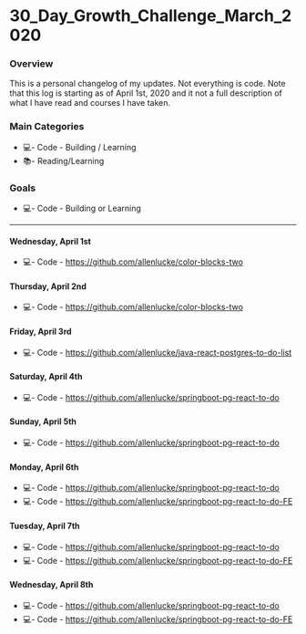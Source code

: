 # 30_Day_Growth_Challenge_March_2020

### Overview
This is a personal changelog of my updates. Not everything is code. Note that this log is starting as of April 1st, 2020 and it not a full description of what I have read and courses I have taken. 

### Main Categories
- 💻- Code - Building / Learning
- 📚- Reading/Learning

### Goals
- 💻- Code - Building or Learning

---


#### Wednesday, April 1st
- 💻- Code - https://github.com/allenlucke/color-blocks-two

#### Thursday, April 2nd
- 💻- Code - https://github.com/allenlucke/color-blocks-two

#### Friday, April 3rd
- 💻- Code - https://github.com/allenlucke/java-react-postgres-to-do-list

#### Saturday, April 4th
- 💻- Code - https://github.com/allenlucke/springboot-pg-react-to-do

#### Sunday, April 5th
- 💻- Code - https://github.com/allenlucke/springboot-pg-react-to-do

#### Monday, April 6th
- 💻- Code - https://github.com/allenlucke/springboot-pg-react-to-do
- 💻- Code - https://github.com/allenlucke/springboot-pg-react-to-do-FE

#### Tuesday, April 7th
- 💻- Code - https://github.com/allenlucke/springboot-pg-react-to-do
- 💻- Code - https://github.com/allenlucke/springboot-pg-react-to-do-FE

#### Wednesday, April 8th
- 💻- Code - https://github.com/allenlucke/springboot-pg-react-to-do
- 💻- Code - https://github.com/allenlucke/springboot-pg-react-to-do-FE
